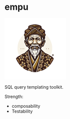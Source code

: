 # empu
<img src="logo.webp" height=200 />

SQL query templating toolkit.

Strength:
- composability
- Testability
